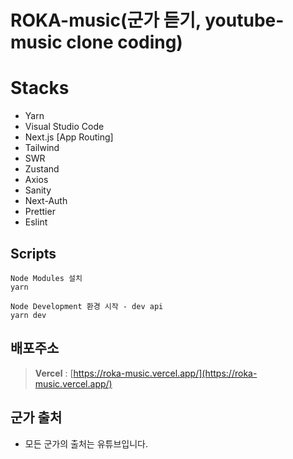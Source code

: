 # ROKA-music(군가 듣기, youtube-music clone coding)

# Stacks

- Yarn
- Visual Studio Code
- Next.js [App Routing]
- Tailwind
- SWR
- Zustand
- Axios
- Sanity
- Next-Auth
- Prettier
- Eslint

## Scripts

```
Node Modules 설치
yarn

Node Development 환경 시작 - dev api
yarn dev
```

## 배포주소

> **Vercel** : [https://roka-music.vercel.app/](https://roka-music.vercel.app/)

## 군가 출처

- 모든 군가의 출처는 유튜브입니다.
